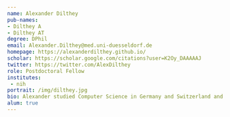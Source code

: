 ```yaml
---
name: Alexander Dilthey
pub-names:
- Dilthey A
- Dilthey AT
degree: DPhil
email: Alexander.Dilthey@med.uni-duesseldorf.de
homepage: https://alexanderdilthey.github.io/
scholar: https://scholar.google.com/citations?user=K2Oy_DAAAAAJ
twitter: https://twitter.com/AlexDilthey
role: Postdoctoral Fellow
institutes:
 - nih
portrait: /img/dilthey.jpg
bio: Alexander studied Computer Science in Germany and Switzerland and has a DPhil in Statistical Genetics from the University of Oxford (2012). He co-founded two companies, Peptide Groove LLP and Lighthouse Cancer Diagnostics Ltd. Since 2016 he is back in academia, first as a visiting fellow at NIH/NHGRI and now leading his own research group at the Institute of Medical Microbiology at the University Hospital of Dusseldorf. His research interests include assembly of the human genome's most complex regions (rDNA, KIR, HLA), immunogenetics and the development of "digital" approaches to detecting and treating disease.
alum: true
---
```

